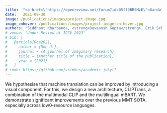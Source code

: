 ```yaml
---
title:  "<a href=\"https://openreview.net/forum?id=05ff9BRSMzE\">Gandalf : Data Augmentation is all you need for Extreme Classification</a>"
date:   2021-09-30
image: /publications/images/project-image.jpg
image_onhover: /publications/images/project-image-on-hover.jpg
authors: "Siddhant Kharbanda, <strong>Devaansh Gupta</strong>, Erik Schultheis, Atmadeep Banerjee, Vikas Verma, Rohit Babbar"
# venue: "Under Review at ICCV 2023"
# bib: |
#   @article{Doe2021,
#     author = {Doe J.},
#     journal = {A journal of imaginary research},
#     title = {Another title of the publication},
#     year = {2021}
#   }
# code: https://github.com/vsimkus/academic-jekyll
---
```

We hypothesise that machine translation can be improved by introducing a visual component. For this, we design a new architecture, CLIPTrans, a combination of the multimodal CLIP and the multilingual mBART. We demonstrate significant improvements over the previous MMT SOTA, especially across low0-resource languages.



